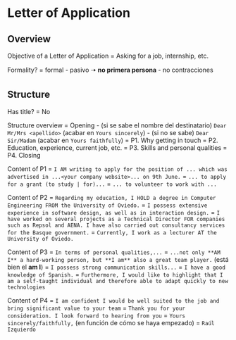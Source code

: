 # Letter of Application

## Overview

Objective of a Letter of Application
    = Asking for a job, internship, etc.

Formality?
    = formal
        - pasivo 🠢 **no primera persona**
        - no contracciones

## Structure

Has title? = No

Structure overview
    = Opening
        - (si se sabe el nombre del destinatario) `Dear Mr/Mrs <apellido>` (acabar en `Yours sincerely`)
        - (si no se sabe) `Dear Sir/Madam` (acabar en `Yours faithfully`)
    = P1. Why getting in touch
    = P2. Education, experience, current job, etc.
    = P3. Skills and personal qualities
    = P4. Closing

Content of P1
    = `I AM writing to apply for the position of ... which was advertised in ...<your company website>... on 9th June.`
    = `... to apply for a grant (to study | for)...`
    = `... to volunteer to work with ...`

Content of P2
    = `Regarding my education, I HOLD a degree in Computer Engineering FROM the University of Oviedo.`
    = `I possess extensive experience in software design, as well as in interaction design.`
    = `I have worked on several projects as a Technical Director FOR companies such as Repsol and AENA. I have also carried out consultancy services for the Basque government.`
    = `Currently, I work as a lecturer AT the University of Oviedo.`

Content of P3
    = `In terms of personal qualities,...`
    = `...not only **AM I** a hard-working person, but **I am** also a great team player.` (está bien el **am I**)
    = `I possess strong communication skills...`
    = `I have a good knowledge of Spanish.`
    = `Furthermore, I would like to highlight that I am a self-taught individual and therefore able to adapt quickly to new technologies`

Content of P4
    = `I am confident I would be well suited to the job and bring significant value to your team`
    = `Thank you for your consideration. I look forward to hearing from you`
    = `Yours sincerely/faithfully,` (en función de cómo se haya empezado)
    = `Raúl Izquierdo`
